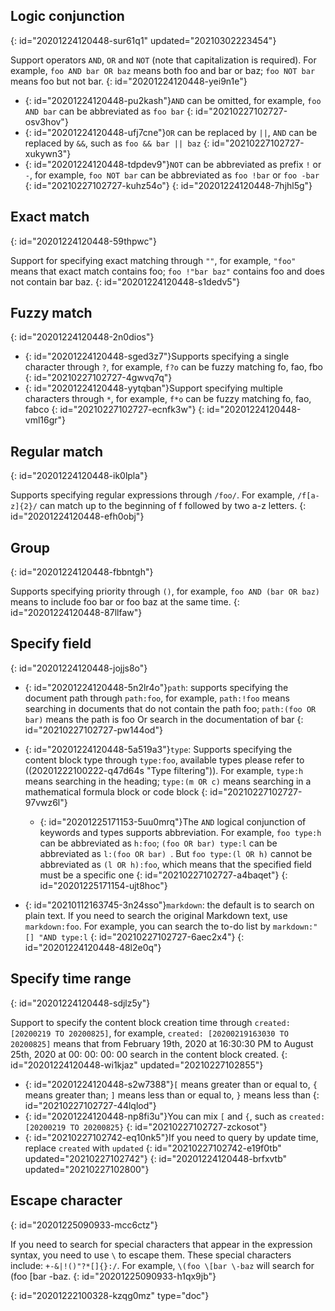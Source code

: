 ## Logic conjunction
{: id="20201224120448-sur61q1" updated="20210302223454"}

Support operators `AND`, `OR` and `NOT` (note that capitalization is required). For example, `foo AND bar OR baz` means both foo and bar or baz; `foo NOT bar` means foo but not bar.
{: id="20201224120448-yei9n1e"}

* {: id="20201224120448-pu2kash"}`AND` can be omitted, for example, `foo AND bar` can be abbreviated as `foo bar`
  {: id="20210227102727-osv3hov"}
* {: id="20201224120448-ufj7cne"}`OR` can be replaced by `||`, `AND` can be replaced by `&&`, such as `foo && bar || baz`
  {: id="20210227102727-xukywn3"}
* {: id="20201224120448-tdpdev9"}`NOT` can be abbreviated as prefix `!` or `-`, for example, `foo NOT bar` can be abbreviated as `foo !bar` or `foo -bar`
  {: id="20210227102727-kuhz54o"}
{: id="20201224120448-7hjhl5g"}

## Exact match
{: id="20201224120448-59thpwc"}

Support for specifying exact matching through `""`, for example, `"foo"` means that exact match contains foo; `foo !"bar baz"` contains foo and does not contain bar baz.
{: id="20201224120448-s1dedv5"}

## Fuzzy match
{: id="20201224120448-2n0dios"}

* {: id="20201224120448-sged3z7"}Supports specifying a single character through `?`, for example, `f?o` can be fuzzy matching fo, fao, fbo
  {: id="20210227102727-4gwvq7q"}
* {: id="20201224120448-yytqban"}Support specifying multiple characters through `*`, for example, `f*o` can be fuzzy matching fo, fao, fabco
  {: id="20210227102727-ecnfk3w"}
{: id="20201224120448-vml16gr"}

## Regular match
{: id="20201224120448-ik0lpla"}

Supports specifying regular expressions through `/foo/`. For example, `/f[a-z]{2}/` can match up to the beginning of f followed by two a-z letters.
{: id="20201224120448-efh0obj"}

## Group
{: id="20201224120448-fbbntgh"}

Supports specifying priority through `()`, for example, `foo AND (bar OR baz)` means to include foo bar or foo baz at the same time.
{: id="20201224120448-87llfaw"}

## Specify field
{: id="20201224120448-jojjs8o"}

* {: id="20201224120448-5n2lr4o"}`path`: supports specifying the document path through `path:foo`, for example, `path:!foo` means searching in documents that do not contain the path foo; `path:(foo OR bar)` means the path is foo Or search in the documentation of bar
  {: id="20210227102727-pw144od"}
* {: id="20201224120448-5a519a3"}`type`: Supports specifying the content block type through `type:foo`, available types please refer to ((20201222100222-q47d64s "Type filtering")). For example, `type:h` means searching in the heading; `type:(m OR c)` means searching in a mathematical formula block or code block
  {: id="20210227102727-97vwz6l"}

  * {: id="20201225171153-5uu0mrq"}The `AND` logical conjunction of keywords and types supports abbreviation. For example, `foo type:h` can be abbreviated as `h:foo`; `(foo OR bar) type:l` can be abbreviated as `l:(foo OR bar) `. But `foo type:(l OR h)` cannot be abbreviated as `(l OR h):foo`, which means that the specified field must be a specific one
    {: id="20210227102727-a4baqet"}
  {: id="20201225171154-ujt8hoc"}
* {: id="20210112163745-3n24sso"}`markdown`: the default is to search on plain text. If you need to search the original Markdown text, use `markdown:foo`. For example, you can search the to-do list by `markdown:"[] "AND type:l`
  {: id="20210227102727-6aec2x4"}
{: id="20201224120448-48l2e0q"}

## Specify time range
{: id="20201224120448-sdjlz5y"}

Support to specify the content block creation time through `created: [20200219 TO 20200825]`, for example, `created: [20200219163030 TO 20200825]` means that from February 19th, 2020 at 16:30:30 PM to August 25th, 2020 at 00: 00: 00: 00 search in the content block created.
{: id="20201224120448-wi1kjaz" updated="20210227102855"}

* {: id="20201224120448-s2w7388"}`[` means greater than or equal to, `{` means greater than; `]` means less than or equal to, `}` means less than
  {: id="20210227102727-44lqlod"}
* {: id="20201224120448-np8fi3u"}You can mix `[` and `{`, such as `created: [20200219 TO 20200825}`
  {: id="20210227102727-zckosot"}
* {: id="20210227102742-eq10nk5"}If you need to query by update time, replace `created` with `updated`
  {: id="20210227102742-e19f0tb" updated="20210227102742"}
{: id="20201224120448-brfxvtb" updated="20210227102800"}

## Escape character
{: id="20201225090933-mcc6ctz"}

If you need to search for special characters that appear in the expression syntax, you need to use `\` to escape them. These special characters include: `+-&|!()"?*[]{}:/`. For example, `\(foo \[bar \-baz` will search for (foo [bar -baz.
{: id="20201225090933-h1qx9jb"}


{: id="20201222100328-kzqg0mz" type="doc"}
